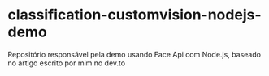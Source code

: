 # classification-customvision-nodejs-demo
Repositório responsável pela demo usando Face Api com Node.js, baseado no artigo escrito por mim no dev.to
